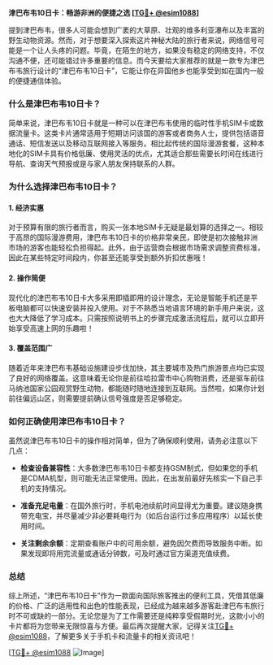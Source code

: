 **津巴布韦10日卡：畅游非洲的便捷之选 [[TG💪+ @esim1088](https://t.me/s/esim1088)]**

提到津巴布韦，很多人可能会想到广袤的大草原、壮观的维多利亚瀑布以及丰富的野生动物资源。然而，对于想要深入探索这片神秘大陆的旅行者来说，网络信号可能是一个让人头疼的问题。毕竟，在陌生的地方，如果没有稳定的网络支持，不仅沟通不便，还可能错过许多重要的信息。而今天要给大家推荐的就是一款专为津巴布韦旅行设计的“津巴布韦10日卡”，它能让你在异国他乡也能享受到如在国内一般的便捷通信体验。

### 什么是津巴布韦10日卡？

简单来说，津巴布韦10日卡就是一种可以在津巴布韦使用的临时性手机SIM卡或数据流量卡。这类卡片通常适用于短期访问该国的游客或者商务人士，提供包括语音通话、短信发送以及移动互联网接入等服务。相比起传统的国际漫游套餐，这种本地化的SIM卡具有价格低廉、使用灵活的优点，尤其适合那些需要长时间在线进行导航、查询天气预报或是与家人朋友保持联系的人群。

### 为什么选择津巴布韦10日卡？

#### 1. **经济实惠**
   对于预算有限的旅行者而言，购买一张本地SIM卡无疑是最划算的选择之一。相较于高昂的国际漫游费用，津巴布韦10日卡的价格非常亲民，即使是初次接触非洲市场的游客也能轻松负担得起。此外，由于运营商会根据市场需求调整资费标准，因此在某些特定时间段内，你甚至还能享受到额外折扣优惠哦！

#### 2. **操作简便**
   现代化的津巴布韦10日卡大多采用即插即用的设计理念，无论是智能手机还是平板电脑都可以快速安装并投入使用。对于不熟悉当地语言环境的新手用户来说，这也大大降低了学习成本。只需按照说明书上的步骤完成激活流程后，就可以立即开始享受高速上网的乐趣啦！

#### 3. **覆盖范围广**
   随着近年来津巴布韦基础设施建设步伐加快，其主要城市及热门旅游景点均已实现了良好的网络覆盖。这意味着无论你是前往哈拉雷市中心购物消费，还是驱车前往马纳池国家公园观赏野生动物，都能随时随地连接到互联网。当然啦，如果你计划前往偏远山区，则需要提前确认信号强度是否足够稳定。

### 如何正确使用津巴布韦10日卡？

虽然说津巴布韦10日卡的操作相对简单，但为了确保顺利使用，请务必注意以下几点：

- **检查设备兼容性**：大多数津巴布韦10日卡都支持GSM制式，但如果您的手机是CDMA机型，则可能无法正常使用。因此，在出发前最好先核实一下自己手机的支持情况。
  
- **准备充足电量**：在国外旅行时，手机电池续航时间显得尤为重要。建议随身携带充电宝，并尽量减少非必要耗电行为（如后台运行过多应用程序）以延长使用时间。

- **关注剩余余额**：定期查看账户中的可用余额，避免因欠费而导致服务中断。如果发现即将用完流量或通话分钟数，可及时通过官方渠道充值续费。

### 总结

综上所述，“津巴布韦10日卡”作为一款面向国际旅客推出的便利工具，凭借其低廉的价格、广泛的适用性和出色的性能表现，已经成为越来越多游客赴津巴布韦旅行时不可或缺的一部分。无论您是为了工作需要还是纯粹享受假期时光，这款小小的卡片都将为您带来无限惊喜与方便。最后再次提醒大家，记得关注[TG💪+ @esim1088](https://t.me/s/esim1088)，了解更多关于手机卡和流量卡的相关资讯吧！

[[TG💪+ @esim1088](https://t.me/s/esim1088) ![Image](https://i.postimg.cc/4NQfJmqS/Snipaste-2025-05-13-00-14-12.png)]